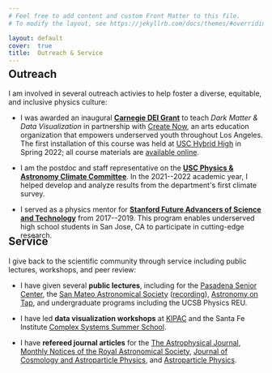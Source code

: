 ```yaml
---
# Feel free to add content and custom Front Matter to this file.
# To modify the layout, see https://jekyllrb.com/docs/themes/#overriding-theme-defaults

layout: default
cover:  true
title:  Outreach & Service
---
```


<p style="margin-bottom: -24px">
</p>

## Outreach

I am involved in several outreach activies to help foster a diverse, equitable, and inclusive physics culture:

* I was awarded an inaugural **[Carnegie DEI Grant](https://carnegiescience.edu/news/inaugural-carnegie-dei-mini-grants-awarded)** to teach *Dark Matter & Data Visualization* in partnership with [Create Now](https://createnow.org/whatwedo/ourmission/), an arts education organization that empowers underserved youth throughout Los Angeles. The first installation of this course was held at [USC Hybrid High](https://www.ednovate.org/hybrid) in Spring 2022; all course materials are [available online](https://docs.google.com/document/d/1f9bxYBslAa2ewfoNRDVXP7rPLzTOJFpWmnJYcIwo1MU/edit?usp=sharing).

* I am the postdoc and staff representative on the **[USC Physics & Astronomy Climate Committee](https://docs.google.com/document/d/1bk8EV-XkrqwboUlVhjYrmi--NbCFyo3s86ffWheQjbo/edit)**. In the 2021--2022 academic year, I helped develop and analyze results from the department's first climate survey.

* I served as a physics mentor for **[Stanford Future Advancers of Science and Technology](https://fast.stanford.edu/)** from 2017--2019. This program enables underserved high school students in San Jose, CA to participate in cutting-edge research.

<p style="margin-bottom: -38px">
</p>

## Service

I give back to the scientific community through service including public lectures, workshops, and peer review:

* I have given several **public lectures**, including for the [Pasadena Senior Center](https://www.pasadenajournal.com/theme-of-january-26-cosmic-cocktail-hour.html), the [San Mateo Astronomical Society](http://nebula.wsimg.com/f29ef262928d3dba118025d689e51d82?AccessKeyId=DEEA8EDAD4DCF5083531&disposition=0&alloworigin=1) ([recording](https://youtu.be/v06iLuedjYQ?t=0)), [Astronomy on Tap](https://app.discotech.me/events/36762040-astronomy-on-tap-at-dna-lounge), and undergraduate programs including the UCSB Physics REU.

* I have led **data visualization workshops** at [KIPAC](https://kipac.github.io/BootCamp/) and the Santa Fe Institute [Complex Systems Summer School](https://wiki.santafe.edu/index.php/Complex_Systems_Summer_School_2019_(CSSS)). 

* I have **refereed journal articles** for the [The Astrophysical Journal](https://iopscience.iop.org/journal/0004-637X), [Monthly Notices of the Royal Astronomical Society](https://academic.oup.com/mnras), [Journal of Cosmology and Astroparticle Physics](https://iopscience.iop.org/journal/1475-7516), and [Astroparticle Physics](https://www.journals.elsevier.com/astroparticle-physics).